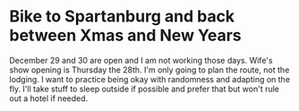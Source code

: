 # Bike to Spartanburg and back between Xmas and New Years

December 29 and 30 are open and I am not working those days. Wife's show opening is Thursday the 28th. I'm only going to plan the route, not the lodging. I want to practice being okay with randomness and adapting on the fly. I'll take stuff to sleep outside if possible and prefer that but won't rule out a hotel if needed.
